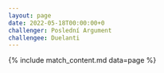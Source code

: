 ```yaml
---
layout: page
date: 2022-05-18T00:00:00+0
challenger: Poslední Argument
challengee: Duelanti
---
```


{% include match_content.md data=page %}
